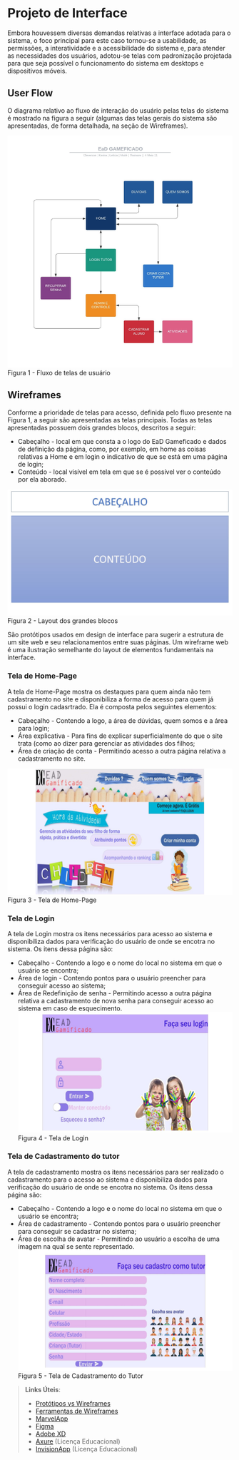 
# Projeto de Interface

Embora houvessem diversas demandas relativas a interface adotada para o sistema, o foco principal para este caso tornou-se a usabilidade, as permissões, a interatividade e a acessibilidade do sistema e, para atender as necessidades dos usuários, adotou-se telas com padronização projetada para que seja possível o funcionamento do sistema em desktops e dispositivos móveis.

## User Flow

O diagrama relativo ao fluxo de interação do usuário pelas telas do sistema é mostrado na figura a seguir (algumas das telas gerais do sistema são apresentadas, de forma detalhada, na seção de Wireframes).

![Figura 1 - Fluxo de telas de usuário ](img/Diagrama.jpeg)
Figura 1 - Fluxo de telas de usuário

## Wireframes

Conforme a prioridade de telas para acesso, definida pelo fluxo presente na Figura 1, a seguir são apresentadas as telas principais. Todas as telas apresentadas possuem dois grandes blocos, descritos a seguir: 
* Cabeçalho - local em que consta a o logo do EaD  Gameficado e dados de definição da página, como, por exemplo, em home as coisas relativas a Home e em login o indicativo de que se está em uma página de login;
* Conteúdo - local visível em tela em que se é possível ver o conteúdo por ela aborado.

![Figura 1 - Fluxo de telas de usuário ](img/Layout-de-Paginas.jpg)
Figura 2 - Layout dos grandes blocos

São protótipos usados em design de interface para sugerir a estrutura de um site web e seu relacionamentos entre suas páginas. Um wireframe web é uma ilustração semelhante do layout de elementos fundamentais na interface.

### Tela de Home-Page

A tela de Home-Page mostra os destaques para quem ainda não tem cadastramento no site e disponibiliza a forma de acesso para quem já possui o login cadasrtrado. Ela é composta pelos seguintes elementos:
* Cabeçalho - Contendo a logo, a área de dúvidas, quem somos e a área para login;
* Área explicativa - Para fins de explicar superficialmente do que o site trata (como ao dizer para gerenciar as atividades dos filhos;
* Área de criação de conta - Permitindo acesso a outra página relativa a cadastramento no site.

![Figura 3 - Tela de Home ](img/Home.jpg)
Figura 3 - Tela de Home-Page

### Tela de Login

A tela de Login mostra os itens necessários para acesso ao sistema e disponibiliza dados para verificação do usuário de onde se encotra no sistema. Os itens dessa página são:
* Cabeçalho - Contendo a logo e o nome do local no sistema em que o usuário se encontra;
* Área de login - Contendo pontos para o usuário preencher para conseguir acesso ao sistema;
* Área de Redefinição de senha - Permitindo acesso a outra página relativa a cadastramento de nova senha para conseguir acesso ao sistema em caso de esquecimento.
![Figura 4 - Tela de Login ](img/Login.jpg)
Figura 4 - Tela de Login

### Tela de Cadastramento do tutor
A tela de cadastramento mostra os itens necessários para ser realizado o cadastramento para o acesso ao sistema e disponibiliza dados para verificação do usuário de onde se encotra no sistema. Os itens dessa página são:
* Cabeçalho - Contendo a logo e o nome do local no sistema em que o usuário se encontra;
* Área de cadastramento - Contendo pontos para o usuário preencher para conseguir se cadastrar no sistema;
* Área de escolha de avatar - Permitindo ao usuário a escolha de uma imagem na qual se sente representado.
![Figura 5 - Tela de Cadastramento do Tutor](img/Cadastro_do_tutor.jpg)
Figura 5 - Tela de Cadastramento do Tutor
 
> **Links Úteis**:
> - [Protótipos vs Wireframes](https://www.nngroup.com/videos/prototypes-vs-wireframes-ux-projects/)
> - [Ferramentas de Wireframes](https://rockcontent.com/blog/wireframes/)
> - [MarvelApp](https://marvelapp.com/developers/documentation/tutorials/)
> - [Figma](https://www.figma.com/)
> - [Adobe XD](https://www.adobe.com/br/products/xd.html#scroll)
> - [Axure](https://www.axure.com/edu) (Licença Educacional)
> - [InvisionApp](https://www.invisionapp.com/) (Licença Educacional)
